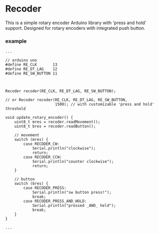 # Recoder

This is a  simple rotary encoder Arduino library with 'press and hold' support.
Designed for rotary encoders with integrated push button.

### example

```{cpp}
...

// arduino uno
#define RE_CLK       13
#define RE_DT_LAG    12
#define RE_SW_BUTTON 11



Recoder recoder(RE_CLK, RE_DT_LAG, RE_SW_BUTTON);

// or Recoder recoder(RE_CLK, RE_DT_LAG, RE_SW_BUTTON,
                      1500); // with customizable 'press and hold' threshold

void update_rotary_encoder() {
    uint8_t mres = recoder.readMovement();
    uint8_t bres = recoder.readButton();

    // movement
    switch (mres) {
        case RECODER_CW:
            Serial.println("clockwise");
            return;
        case RECODER_CCW:
            Serial.println("counter clockwise");
            return;
    }

    // button
    switch (bres) {
        case RECODER_PRESS:
            Serial.println("sw button press!");
            break;
        case RECODER_PRESS_AND_HOLD:
            Serial.println("pressed _AND_ held");
            break;
    }
}

...

```

